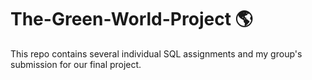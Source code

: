 # The-Green-World-Project 🌎
This repo contains several individual SQL assignments and my group's submission for our final project.
